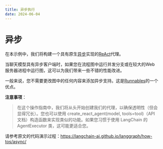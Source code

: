 ```yaml
---
title: 异步执行
date: 2024-06-04
---
```


# 异步

在本示例中，我们将构建一个具有原生[异步](https://docs.python.org/3/library/asyncio.html)实现的[ReAct](./react.md)代理。

当聊天模型具有异步客户端时，如果您在流程图中运行并发分支或在较大的Web服务器进程中运行图，这可以为我们带来一些不错的性能改进。

一般来说，您不需要更改图中的任何内容来添加异步支持。这是[Runnables](https://python.langchain.com/v0.1/docs/expression_language/interface/)的一个优点。



**注意事项**：
> 在这个操作指南中，我们将从头开始创建我们的代理，以确保透明性（但会显得冗长）。您也可以使用 create_react_agent(model, tools=tool)（API 文档）构造函数来实现类似的功能。如果您习惯于使用 LangChain 的 AgentExecutor 类，这可能更适合您。

请参考原文的代码演示过程：https://langchain-ai.github.io/langgraph/how-tos/async/

[//]: # ()
[//]: # (## 设置)

[//]: # ()
[//]: # (安装依赖包)

[//]: # ()
[//]: # (```shell)

[//]: # (!pip install --quiet -U langgraph langchain_anthropic)

[//]: # ()
[//]: # (```)

[//]: # ()
[//]: # (接下来，我们需要设置 OpenAI（我们将使用的 LLM）和 Tavily（我们将使用的搜索工具）的 API 密钥。)

[//]: # ()
[//]: # (```python)

[//]: # (import os)

[//]: # (import getpass)

[//]: # ()
[//]: # (def _set_env&#40;var: str&#41;:)

[//]: # (    if not os.environ.get&#40;var&#41;:)

[//]: # (        os.environ[var] = getpass.getpass&#40;f"{var}: "&#41;)

[//]: # ()
[//]: # (_set_env&#40;"ANTHROPIC_API_KEY"&#41;)

[//]: # ()
[//]: # (```)

[//]: # ()
[//]: # ()
[//]: # (## 设置状态)

[//]: # ()
[//]: # (在 langgraph 中，主要的图类型是 StateGraph。这种图通过一个 State 对象进行参数化，并将其传递给每个节点。每个节点然后返回用于更新该状态的操作。这些操作可以是设置（SET）状态的特定属性（例如覆盖现有值），也可以是添加（ADD）到现有属性。是否进行设置或添加，通过你用来构建图的 State 对象的注释来表示。)

[//]: # ()
[//]: # (在这个示例中，我们将跟踪的状态只是一个消息列表。我们希望每个节点都向该列表中添加消息。因此，我们将使用一个带有一个键（messages）的 TypedDict，并对其进行注释，使得 messages 属性为“仅追加”。)

[//]: # ()
[//]: # (```python)

[//]: # ()
[//]: # (from typing_extensions import TypedDict)

[//]: # (from typing import Annotated)

[//]: # (from langgraph.graph.message import add_messages)

[//]: # ()
[//]: # (# Add messages essentially does this with more)

[//]: # (# robust handling)

[//]: # (# def add_messages&#40;left: list, right: list&#41;:)

[//]: # (#     return left + right)

[//]: # ()
[//]: # ()
[//]: # (class State&#40;TypedDict&#41;:)

[//]: # (    messages: Annotated[list, add_messages])

[//]: # (```)

[//]: # ()
[//]: # (## 设置工具)

[//]: # ()
[//]: # (首先，我们需要定义我们想要使用的工具。在这个简单的示例中，我们将创建一个占位符搜索引擎。事实上，创建你自己的工具非常容易——请参阅文档了解如何进行设置。)

[//]: # ()
[//]: # ()
[//]: # (```python)

[//]: # (from langchain_core.tools import tool)

[//]: # ()
[//]: # ()
[//]: # (@tool)

[//]: # (def search&#40;query: str&#41;:)

[//]: # (    """Call to surf the web.""")

[//]: # (    # This is a placeholder, but don't tell the LLM that...)

[//]: # (    return ["The answer to your question lies within."])

[//]: # ()
[//]: # ()
[//]: # (tools = [search])

[//]: # (```)

[//]: # ()
[//]: # (现在我们可以创建我们的工具节点[（ToolNode）]&#40;https://langchain-ai.github.io/langgraph/reference/prebuilt/?h=tool+node#create_react_agent&#41;。这个对象实际上运行了 LLM 要求使用的工具（也称为函数）。)

[//]: # ()
[//]: # ()
[//]: # (```python)

[//]: # (from langgraph.prebuilt import ToolNode)

[//]: # ()
[//]: # (tool_node = ToolNode&#40;tools&#41;)

[//]: # (```)

[//]: # ()
[//]: # (## 设置模型)

[//]: # ()
[//]: # (现在我们需要加载聊天模型来支持我们的代理。对于下面的设计，它必须满足两个条件：)

[//]: # ()
[//]: # (* 它应该能够处理消息（因为我们的状态包含一系列聊天消息）)

[//]: # (* 它应该能够处理工具调用。)

[//]: # ()
[//]: # (> 注意：这些模型要求并不是使用 LangGraph 的通用要求 - 它们只是这个示例的要求。)

[//]: # ()
[//]: # (```python)

[//]: # (from langchain_openai import ChatOpenAI)

[//]: # ()
[//]: # (temperature = 0.5)

[//]: # (streaming = False)

[//]: # ()
[//]: # (# We will set streaming=True so that we can stream tokens)

[//]: # (# See the streaming section for more information on this.)

[//]: # (llm_name = 'gpt-3.5-turbo')

[//]: # (OPENAI_API_BASE="https://api.chatanywhere.tech")

[//]: # (OPENAI_API_KEY="YOU_OPENAPI_KEY")

[//]: # ()
[//]: # (model = ChatOpenAI&#40;)

[//]: # (        model=llm_name,)

[//]: # (        temperature=temperature,)

[//]: # (        streaming=streaming,)

[//]: # (        base_url=OPENAI_API_BASE,)

[//]: # (        api_key=OPENAI_API_KEY,)

[//]: # (    &#41;)

[//]: # (```)

[//]: # ()
[//]: # (在完成这些操作后，我们应确保模型知道它可以调用这些工具。)

[//]: # ()
[//]: # (我们可以通过将 LangChain 工具转换为适用于 OpenAI 函数调用的格式，然后将它们绑定到模型类来实现这一点)

[//]: # ()
[//]: # (```python)

[//]: # (model = model.bind_tools&#40;tools&#41;)

[//]: # ()
[//]: # (```)

[//]: # ()
[//]: # (## 定义节点)

[//]: # ()
[//]: # (我们现在需要在我们的图中定义几个不同的节点。在 langgraph 中，一个节点可以是一个函数或一个可运行的对象。我们需要的两个主要节点是：)

[//]: # ()
[//]: # (1. 代理：负责决定是否采取行动。)

[//]: # (2. 用于调用工具的函数：如果代理决定采取行动，这个节点将执行该行动。)

[//]: # ()
[//]: # ()
[//]: # (我们还需要定义一些边缘（edges）。其中一些边缘可能是有条件的。这些边缘之所以是有条件的，是因为根据一个节点的输出，可能会采取几条路径中的一条。选择哪条路径要等到节点运行时（由 LLM 决定）才能知道。)

[//]: # ()
[//]: # (有条件的边缘：在调用代理后，我们应该采取以下步骤：)

[//]: # (a. 如果代理决定采取行动，那么就调用工具执行的函数。)

[//]: # (b. 如果代理表示已完成，则应结束执行。)

[//]: # ()
[//]: # (普通边缘：在调用工具后，应该总是返回到代理来决定下一步的动作。)

[//]: # ()
[//]: # (让我们定义这些节点，以及一个决定如何选择有条件边缘的函数。)

[//]: # ()
[//]: # (## 修改)

[//]: # ()
[//]: # (我们将每个节点定义为异步函数。)

[//]: # ()
[//]: # (```python)

[//]: # (from typing import Literal)

[//]: # ()
[//]: # ()
[//]: # (# Define the function that determines whether to continue or not)

[//]: # (def should_continue&#40;state: State&#41; -> Literal["end", "continue"]:)

[//]: # (    messages = state["messages"])

[//]: # (    last_message = messages[-1])

[//]: # (    # If there is no tool call, then we finish)

[//]: # (    if not last_message.tool_calls:)

[//]: # (        return "end")

[//]: # (    # Otherwise if there is, we continue)

[//]: # (    else:)

[//]: # (        return "continue")

[//]: # ()
[//]: # ()
[//]: # (# Define the function that calls the model)

[//]: # (async def call_model&#40;state: State&#41;:)

[//]: # (    messages = state["messages"])

[//]: # (    response = await model.ainvoke&#40;messages&#41;)

[//]: # (    # We return a list, because this will get added to the existing list)

[//]: # (    return {"messages": [response]})

[//]: # (```)

[//]: # ()
[//]: # ()
[//]: # (## 定义图)

[//]: # ()
[//]: # (现在我们可以将所有内容整合起来，定义图！)

[//]: # ()
[//]: # ()
[//]: # (```python)

[//]: # (from langgraph.graph import StateGraph, END)

[//]: # ()
[//]: # (# Define a new graph)

[//]: # (workflow = StateGraph&#40;State&#41;)

[//]: # ()
[//]: # (# Define the two nodes we will cycle between)

[//]: # (workflow.add_node&#40;"agent", call_model&#41;)

[//]: # (workflow.add_node&#40;"action", tool_node&#41;)

[//]: # ()
[//]: # (# Set the entrypoint as `agent`)

[//]: # (# This means that this node is the first one called)

[//]: # (workflow.set_entry_point&#40;"agent"&#41;)

[//]: # ()
[//]: # (# We now add a conditional edge)

[//]: # (workflow.add_conditional_edges&#40;)

[//]: # (    # First, we define the start node. We use `agent`.)

[//]: # (    # This means these are the edges taken after the `agent` node is called.)

[//]: # (    "agent",)

[//]: # (    # Next, we pass in the function that will determine which node is called next.)

[//]: # (    should_continue,)

[//]: # (    # Finally we pass in a mapping.)

[//]: # (    # The keys are strings, and the values are other nodes.)

[//]: # (    # END is a special node marking that the graph should finish.)

[//]: # (    # What will happen is we will call `should_continue`, and then the output of that)

[//]: # (    # will be matched against the keys in this mapping.)

[//]: # (    # Based on which one it matches, that node will then be called.)

[//]: # (    {)

[//]: # (        # If `tools`, then we call the tool node.)

[//]: # (        "continue": "action",)

[//]: # (        # Otherwise we finish.)

[//]: # (        "end": END,)

[//]: # (    },)

[//]: # (&#41;)

[//]: # ()
[//]: # (# We now add a normal edge from `tools` to `agent`.)

[//]: # (# This means that after `tools` is called, `agent` node is called next.)

[//]: # (workflow.add_edge&#40;"action", "agent"&#41;)

[//]: # ()
[//]: # (# Finally, we compile it!)

[//]: # (# This compiles it into a LangChain Runnable,)

[//]: # (# meaning you can use it as you would any other runnable)

[//]: # (app = workflow.compile&#40;&#41;)

[//]: # (```)

[//]: # ()
[//]: # (```python)

[//]: # (from IPython.display import Image, display)

[//]: # ()
[//]: # (display&#40;Image&#40;app.get_graph&#40;&#41;.draw_mermaid_png&#40;&#41;&#41;&#41;)

[//]: # (```)

[//]: # ()
[//]: # (## 使用它！)

[//]: # ()
[//]: # (现在我们可以使用它！它现在暴露了与所有其他 LangChain 可运行对象相同的接口。)

[//]: # ()
[//]: # ()
[//]: # (```python)

[//]: # (from langchain_core.messages import HumanMessage)

[//]: # ()
[//]: # (inputs = {"messages": [HumanMessage&#40;content="what is the weather in sf"&#41;]})

[//]: # (await app.ainvoke&#40;inputs&#41;)

[//]: # (```)

[//]: # ()
[//]: # (这可能需要一点时间——它在幕后进行了一些调用。为了在它们发生时开始看到一些中间结果，我们可以使用流式传输——请参阅下面获取更多信息。)

[//]: # ()
[//]: # ()
[//]: # (## 流式传输)

[//]: # ()
[//]: # (LangGraph 支持几种不同类型的流式传输。)

[//]: # ()
[//]: # (## 流式传输节点输出)

[//]: # ()
[//]: # (使用 LangGraph 的一个好处是可以轻松地将每个节点产生的输出作为流进行传输)

[//]: # ()
[//]: # ()
[//]: # (```python)

[//]: # (inputs = {"messages": [HumanMessage&#40;content="what is the weather in sf"&#41;]})

[//]: # (async for output in app.astream&#40;inputs, stream_mode="updates"&#41;:)

[//]: # (    # stream_mode="updates" yields dictionaries with output keyed by node name)

[//]: # (    for key, value in output.items&#40;&#41;:)

[//]: # (        print&#40;f"Output from node '{key}':"&#41;)

[//]: # (        print&#40;"---"&#41;)

[//]: # (        print&#40;value["messages"][-1].pretty_print&#40;&#41;&#41;)

[//]: # (    print&#40;"\n---\n"&#41;)

[//]: # (```)

[//]: # ()
[//]: # (## 流式传输 LLM 令牌)

[//]: # ()
[//]: # (您还可以在每个节点产生时访问 LLM 令牌。在这种情况下，只有 "agent" 节点会产生 LLM 令牌。为了使其正常工作，您必须使用支持流式传输的 LLM，并在构建 LLM 时设置它（例如 ChatOpenAI&#40;model="gpt-3.5-turbo-1106", streaming=True&#41;）。)

[//]: # ()
[//]: # (```python)

[//]: # (inputs = {"messages": [HumanMessage&#40;content="what is the weather in sf"&#41;]})

[//]: # (async for output in app.astream_log&#40;inputs, include_types=["llm"]&#41;:)

[//]: # (    # astream_log&#40;&#41; yields the requested logs &#40;here LLMs&#41; in JSONPatch format)

[//]: # (    for op in output.ops:)

[//]: # (        if op["path"] == "/streamed_output/-":)

[//]: # (            # this is the output from .stream&#40;&#41;)

[//]: # (            ...)

[//]: # (        elif op["path"].startswith&#40;"/logs/"&#41; and op["path"].endswith&#40;)

[//]: # (            "/streamed_output/-")

[//]: # (        &#41;:)

[//]: # (            # because we chose to only include LLMs, these are LLM tokens)

[//]: # (            print&#40;op["value"].content, end="|"&#41;)

[//]: # (```)

[//]: # ()
